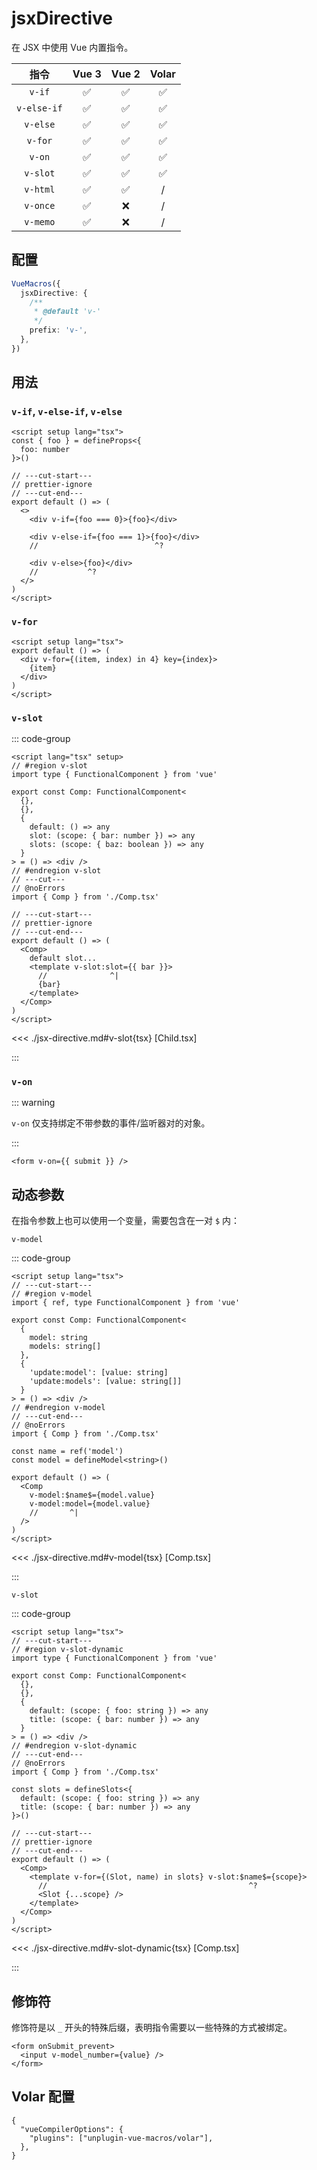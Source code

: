 # jsxDirective <PackageVersion name="@vue-macros/jsx-directive" />

<StabilityLevel level="stable" />

在 JSX 中使用 Vue 内置指令。

|    指令     |       Vue 3        |       Vue 2        |       Volar        |
| :---------: | :----------------: | :----------------: | :----------------: |
|   `v-if`    | :white_check_mark: | :white_check_mark: | :white_check_mark: |
| `v-else-if` | :white_check_mark: | :white_check_mark: | :white_check_mark: |
|  `v-else`   | :white_check_mark: | :white_check_mark: | :white_check_mark: |
|   `v-for`   | :white_check_mark: | :white_check_mark: | :white_check_mark: |
|   `v-on`    | :white_check_mark: | :white_check_mark: | :white_check_mark: |
|  `v-slot`   | :white_check_mark: | :white_check_mark: | :white_check_mark: |
|  `v-html`   | :white_check_mark: | :white_check_mark: |         /          |
|  `v-once`   | :white_check_mark: |        :x:         |         /          |
|  `v-memo`   | :white_check_mark: |        :x:         |         /          |

## 配置

```ts
VueMacros({
  jsxDirective: {
    /**
     * @default 'v-'
     */
    prefix: 'v-',
  },
})
```

## 用法

### `v-if`, `v-else-if`, `v-else`

```vue twoslash
<script setup lang="tsx">
const { foo } = defineProps<{
  foo: number
}>()

// ---cut-start---
// prettier-ignore
// ---cut-end---
export default () => (
  <>
    <div v-if={foo === 0}>{foo}</div>

    <div v-else-if={foo === 1}>{foo}</div>
    //                          ^?

    <div v-else>{foo}</div>
    //           ^?
  </>
)
</script>
```

### `v-for`

```vue twoslash
<script setup lang="tsx">
export default () => (
  <div v-for={(item, index) in 4} key={index}>
    {item}
  </div>
)
</script>
```

### `v-slot`

::: code-group

```vue [App.vue] twoslash
<script lang="tsx" setup>
// #region v-slot
import type { FunctionalComponent } from 'vue'

export const Comp: FunctionalComponent<
  {},
  {},
  {
    default: () => any
    slot: (scope: { bar: number }) => any
    slots: (scope: { baz: boolean }) => any
  }
> = () => <div />
// #endregion v-slot
// ---cut---
// @noErrors
import { Comp } from './Comp.tsx'

// ---cut-start---
// prettier-ignore
// ---cut-end---
export default () => (
  <Comp>
    default slot...
    <template v-slot:slot={{ bar }}>
      //              ^|
      {bar}
    </template>
  </Comp>
)
</script>
```

<<< ./jsx-directive.md#v-slot{tsx} [Child.tsx]

:::

### `v-on`

::: warning

`v-on` 仅支持绑定不带参数的事件/监听器对的对象。

:::

```tsx
<form v-on={{ submit }} />
```

## 动态参数

在指令参数上也可以使用一个变量，需要包含在一对 `$` 内：

`v-model`

::: code-group

```vue [App.vue] twoslash
<script setup lang="tsx">
// ---cut-start---
// #region v-model
import { ref, type FunctionalComponent } from 'vue'

export const Comp: FunctionalComponent<
  {
    model: string
    models: string[]
  },
  {
    'update:model': [value: string]
    'update:models': [value: string[]]
  }
> = () => <div />
// #endregion v-model
// ---cut-end---
// @noErrors
import { Comp } from './Comp.tsx'

const name = ref('model')
const model = defineModel<string>()

export default () => (
  <Comp
    v-model:$name$={model.value}
    v-model:model={model.value}
    //       ^|
  />
)
</script>
```

<<< ./jsx-directive.md#v-model{tsx} [Comp.tsx]

:::

`v-slot`

::: code-group

```vue [App.vue] twoslash
<script setup lang="tsx">
// ---cut-start---
// #region v-slot-dynamic
import type { FunctionalComponent } from 'vue'

export const Comp: FunctionalComponent<
  {},
  {},
  {
    default: (scope: { foo: string }) => any
    title: (scope: { bar: number }) => any
  }
> = () => <div />
// #endregion v-slot-dynamic
// ---cut-end---
// @noErrors
import { Comp } from './Comp.tsx'

const slots = defineSlots<{
  default: (scope: { foo: string }) => any
  title: (scope: { bar: number }) => any
}>()

// ---cut-start---
// prettier-ignore
// ---cut-end---
export default () => (
  <Comp>
    <template v-for={(Slot, name) in slots} v-slot:$name$={scope}>
      //                                             ^?
      <Slot {...scope} />
    </template>
  </Comp>
)
</script>
```

<<< ./jsx-directive.md#v-slot-dynamic{tsx} [Comp.tsx]

:::

## 修饰符

修饰符是以 `_` 开头的特殊后缀，表明指令需要以一些特殊的方式被绑定。

```tsx
<form onSubmit_prevent>
  <input v-model_number={value} />
</form>
```

## Volar 配置

```jsonc {3} [tsconfig.json]
{
  "vueCompilerOptions": {
    "plugins": ["unplugin-vue-macros/volar"],
  },
}
```
